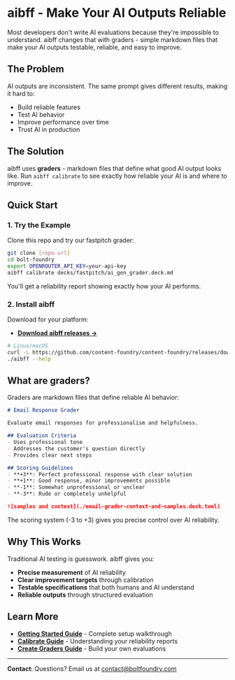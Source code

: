 # aibff - Make Your AI Outputs Reliable

Most developers don't write AI evaluations because they're impossible to understand. aibff changes that with graders - simple markdown files that make your AI outputs testable, reliable, and easy to improve.

## The Problem

AI outputs are inconsistent. The same prompt gives different results, making it hard to:
- Build reliable features
- Test AI behavior 
- Improve performance over time
- Trust AI in production

## The Solution

aibff uses **graders** - markdown files that define what good AI output looks like. Run `aibff calibrate` to see exactly how reliable your AI is and where to improve.

## Quick Start

### 1. Try the Example

Clone this repo and try our fastpitch grader:

```bash
git clone [repo-url]
cd bolt-foundry
export OPENROUTER_API_KEY=your-api-key
aibff calibrate decks/fastpitch/ai_gen_grader.deck.md
```

You'll get a reliability report showing exactly how your AI performs.

### 2. Install aibff

Download for your platform:
- **[Download aibff releases →](https://github.com/content-foundry/content-foundry/releases?q=aibff&expanded=true)**

```bash
# Linux/macOS
curl -L https://github.com/content-foundry/content-foundry/releases/download/aibff-vX.X.X/aibff-linux-x86_64.tar.gz | tar xz
./aibff --help
```

## What are graders?

Graders are markdown files that define reliable AI behavior:

```markdown
# Email Response Grader

Evaluate email responses for professionalism and helpfulness.

## Evaluation Criteria
- Uses professional tone
- Addresses the customer's question directly
- Provides clear next steps

## Scoring Guidelines
- **+3**: Perfect professional response with clear solution
- **+1**: Good response, minor improvements possible  
- **-1**: Somewhat unprofessional or unclear
- **-3**: Rude or completely unhelpful

![samples and context](./email-grader-context-and-samples.deck.toml)
```

The scoring system (-3 to +3) gives you precise control over AI reliability.

## Why This Works

Traditional AI testing is guesswork. aibff gives you:
- **Precise measurement** of AI reliability
- **Clear improvement targets** through calibration
- **Testable specifications** that both humans and AI understand
- **Reliable outputs** through structured evaluation

## Learn More

- **[Getting Started Guide](docs/getting-started.md)** - Complete setup walkthrough
- **[Calibrate Guide](docs/calibrate-guide.md)** - Understanding your reliability reports
- **[Create Graders Guide](docs/graders-guide.md)** - Build your own evaluations

---

**Contact**: Questions? Email us at [contact@boltfoundry.com](mailto:contact@boltfoundry.com)
